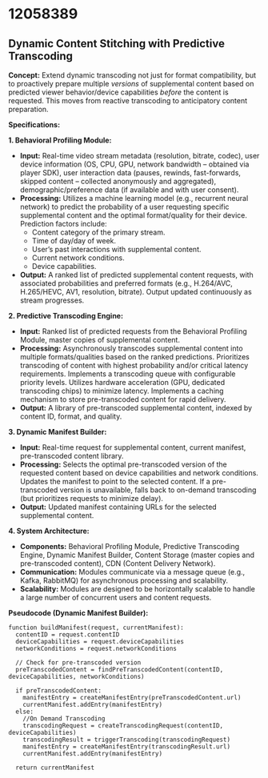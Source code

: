 # 12058389

## Dynamic Content Stitching with Predictive Transcoding

**Concept:** Extend dynamic transcoding not just for format compatibility, but to proactively prepare multiple *versions* of supplemental content based on predicted viewer behavior/device capabilities *before* the content is requested. This moves from reactive transcoding to anticipatory content preparation.

**Specifications:**

**1. Behavioral Profiling Module:**

*   **Input:** Real-time video stream metadata (resolution, bitrate, codec), user device information (OS, CPU, GPU, network bandwidth – obtained via player SDK), user interaction data (pauses, rewinds, fast-forwards, skipped content – collected anonymously and aggregated),  demographic/preference data (if available and with user consent).
*   **Processing:** Utilizes a machine learning model (e.g., recurrent neural network) to predict the probability of a user requesting specific supplemental content and the optimal format/quality for their device. Prediction factors include:
    *   Content category of the primary stream.
    *   Time of day/day of week.
    *   User’s past interactions with supplemental content.
    *   Current network conditions.
    *   Device capabilities.
*   **Output:** A ranked list of predicted supplemental content requests, with associated probabilities and preferred formats (e.g., H.264/AVC, H.265/HEVC, AV1, resolution, bitrate).  Output updated continuously as stream progresses.

**2. Predictive Transcoding Engine:**

*   **Input:** Ranked list of predicted requests from the Behavioral Profiling Module, master copies of supplemental content.
*   **Processing:**  Asynchronously transcodes supplemental content into multiple formats/qualities based on the ranked predictions. Prioritizes transcoding of content with highest probability and/or critical latency requirements.  Implements a transcoding queue with configurable priority levels.  Utilizes hardware acceleration (GPU, dedicated transcoding chips) to minimize latency.  Implements a caching mechanism to store pre-transcoded content for rapid delivery.
*   **Output:** A library of pre-transcoded supplemental content, indexed by content ID, format, and quality.

**3.  Dynamic Manifest Builder:**

*   **Input:**  Real-time request for supplemental content, current manifest, pre-transcoded content library.
*   **Processing:** Selects the optimal pre-transcoded version of the requested content based on device capabilities and network conditions. Updates the manifest to point to the selected content. If a pre-transcoded version is unavailable, falls back to on-demand transcoding (but prioritizes requests to minimize delay).
*   **Output:** Updated manifest containing URLs for the selected supplemental content.

**4.  System Architecture:**

*   **Components:**  Behavioral Profiling Module, Predictive Transcoding Engine, Dynamic Manifest Builder, Content Storage (master copies and pre-transcoded content), CDN (Content Delivery Network).
*   **Communication:**  Modules communicate via a message queue (e.g., Kafka, RabbitMQ) for asynchronous processing and scalability.
*   **Scalability:**  Modules are designed to be horizontally scalable to handle a large number of concurrent users and content requests.



**Pseudocode (Dynamic Manifest Builder):**

```
function buildManifest(request, currentManifest):
  contentID = request.contentID
  deviceCapabilities = request.deviceCapabilities
  networkConditions = request.networkConditions

  // Check for pre-transcoded version
  preTranscodedContent = findPreTranscodedContent(contentID, deviceCapabilities, networkConditions)

  if preTranscodedContent:
    manifestEntry = createManifestEntry(preTranscodedContent.url)
    currentManifest.addEntry(manifestEntry)
  else:
    //On Demand Transcoding
    transcodingRequest = createTranscodingRequest(contentID, deviceCapabilities)
    transcodingResult = triggerTranscoding(transcodingRequest)
    manifestEntry = createManifestEntry(transcodingResult.url)
    currentManifest.addEntry(manifestEntry)

  return currentManifest
```